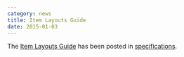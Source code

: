 ```yaml
---
category: news
title: Item Layouts Guide
date: 2015-01-03
---
```

The [Item Layouts Guide](http://www.smarterapp.org/specs/ItemLayoutsAndAnswerVariations.html) has been posted in [specifications](http://www.smarterapp.org/specifications.html).